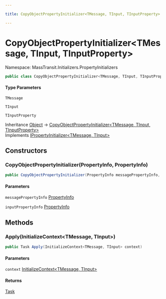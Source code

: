 ```yaml
---

title: CopyObjectPropertyInitializer<TMessage, TInput, TInputProperty>

---
```


# CopyObjectPropertyInitializer\<TMessage, TInput, TInputProperty\>

Namespace: MassTransit.Initializers.PropertyInitializers

```csharp
public class CopyObjectPropertyInitializer<TMessage, TInput, TInputProperty> : IPropertyInitializer<TMessage, TInput>
```

#### Type Parameters

`TMessage`<br/>

`TInput`<br/>

`TInputProperty`<br/>

Inheritance [Object](https://learn.microsoft.com/en-us/dotnet/api/system.object) → [CopyObjectPropertyInitializer\<TMessage, TInput, TInputProperty\>](../masstransit-initializers-propertyinitializers/copyobjectpropertyinitializer-3)<br/>
Implements [IPropertyInitializer\<TMessage, TInput\>](../masstransit-initializers/ipropertyinitializer-2)

## Constructors

### **CopyObjectPropertyInitializer(PropertyInfo, PropertyInfo)**

```csharp
public CopyObjectPropertyInitializer(PropertyInfo messagePropertyInfo, PropertyInfo inputPropertyInfo)
```

#### Parameters

`messagePropertyInfo` [PropertyInfo](https://learn.microsoft.com/en-us/dotnet/api/system.reflection.propertyinfo)<br/>

`inputPropertyInfo` [PropertyInfo](https://learn.microsoft.com/en-us/dotnet/api/system.reflection.propertyinfo)<br/>

## Methods

### **Apply(InitializeContext\<TMessage, TInput\>)**

```csharp
public Task Apply(InitializeContext<TMessage, TInput> context)
```

#### Parameters

`context` [InitializeContext\<TMessage, TInput\>](../../masstransit-abstractions/masstransit-initializers/initializecontext-2)<br/>

#### Returns

[Task](https://learn.microsoft.com/en-us/dotnet/api/system.threading.tasks.task)<br/>
